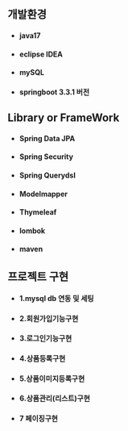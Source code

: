 ## 개발환경
- #### java17
- #### eclipse IDEA
- #### mySQL
- #### springboot 3.3.1 버전

## Library or FrameWork
- #### Spring Data JPA
- #### Spring Security
- #### Spring Querydsl
- #### Modelmapper
- #### Thymeleaf
- #### lombok
- #### maven

## 프로젝트 구현
- #### 1.mysql db 연동 및 세팅
- #### 2.회원가입기능구현 
- #### 3.로그인기능구현
- #### 4.상품등록구현
- #### 5.상품이미지등록구현
- #### 6.상품관리(리스트)구현
- #### 7 페이징구현

  

